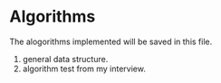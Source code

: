 # Algorithms

The alogorithms implemented will be saved in this file.
 
 1) general data structure.
 2) algorithm test from my interview.
